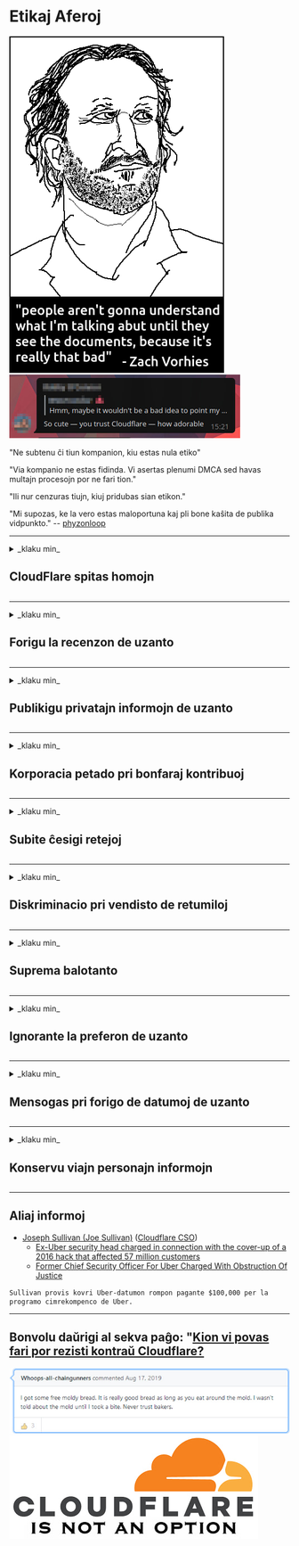 # Etikaj Aferoj

![](../image/itsreallythatbad.jpg)
![](../image/telegram/c81238387627b4bfd3dcd60f56d41626.jpg)

"Ne subtenu ĉi tiun kompanion, kiu estas nula etiko"

"Via kompanio ne estas fidinda. Vi asertas plenumi DMCA sed havas multajn procesojn por ne fari tion."

"Ili nur cenzuras tiujn, kiuj pridubas sian etikon."

"Mi supozas, ke la vero estas maloportuna kaj pli bone kaŝita de publika vidpunkto."  -- [phyzonloop](https://twitter.com/phyzonloop)


---


<details>
<summary>_klaku min_

## CloudFlare spitas homojn
</summary>


Cloudflare sendas spam-retpoŝtojn al ne-Cloudflare uzantoj.

- Sendu retpoŝtadresojn al aliĝintoj, kiuj aliĝis
- Kiam la uzanto diras "ĉesu", tiam ĉesu sendi retpoŝton

Ĝi estas tiel simpla. Sed Cloudflare ne zorgas.
Cloudflare diris, ke uzante sian servon [povas ĉesigi](https://support.cloudflare.com/hc/en-us/articles/200170066-Will-activating-Cloudflare-stop-all-spammers-or-attackers-) ĉiujn spammistojn aŭ atakantojn.
Kiel ni povas deteni Cloudflare-spamistojn sen aktivigi Cloudflare?


| 🖼 | 🖼 |
| --- | --- |
| ![](../image/cfspam01.jpg) | ![](../image/cfspam03.jpg) |
| ![](../image/cfspam02.jpg) | ![](../image/cfspambrittany.jpg)<br>![](../image/cfspamtwtr.jpg) |

</details>

---

<details>
<summary>_klaku min_

## Forigu la recenzon de uzanto
</summary>


Cloudflare cenzuraj [negativaj recenzoj](https://web.archive.org/web/20191116004046/https://www.trustpilot.com/reviews/5aa6ee0ed5a5700a7c8cf853).
Se vi afiŝas kontraŭ-Cloudflare tekston en Tvitero, vi havas la eblecon ricevi [respondon](https://twitter.com/CloudflareHelp/status/1126051764917145601) de la oficisto de Cloudflare per mesaĝo "[Ne, ĝi ne](../PEOPLE.md)".
Se vi afiŝas negativan recenzon en iu ajn revizia retejo, ili provos [cenzuri ĝin](https://twitter.com/phyzonloop/status/1178836176985366529).


| 🖼 | 🖼 |
| --- | --- |
| ![](../image/cfcenrev_01.jpg)<br>![](../image/cfcenrev_02.jpg) | ![](../image/cfcenrev_03.jpg) |

</details>

---

<details>
<summary>_klaku min_

## Publikigu privatajn informojn de uzanto
</summary>


Cloudflare havas [amasan problemon](https://web.archive.org/web/20171024040313/http://www.businessinsider.com/cloudflare-ceo-suggests-people-who-report-online-abuse-use-fake-names-2017-5) pri ĉikanado.
Cloudflare [dividas personajn informojn](https://archive.ph/ePdvi) de tiuj, kiuj plendas pri gastigitaj retejoj.
Ili foje petas vin provizi vian veran ID.
Se vi ne volas esti persekutata, atakita, mortigita aŭ mortigita, vi prefere restu for de la retejo de Cloudflare.


| 🖼 | 🖼 |
| --- | --- |
| ![](../image/cfdox_what.jpg) | ![](../image/cfdox_swat.jpg) |
| ![](../image/cfdox_kill.jpg) | ![](../image/cfdox_threat.jpg) |
| ![](../image/cfdox_dox.jpg) | ![](../image/cfdox_ex1.jpg)<br>![](../image/cfdox_ex2.jpg) |

</details>

---

<details>
<summary>_klaku min_

## Korporacia petado pri bonfaraj kontribuoj
</summary>


CloudFlare petas bonfarajn kontribuojn.
Sufiĉe terure, ke usona korporacio petus bonfaradon kune kun neprofitociaj organizoj, kiuj havas bonajn kaŭzojn.
Se vi ŝatas bloki homojn aŭ malŝpari tempon de aliaj homoj, vi eble volas mendi iujn pizzojn🍕 por dungitoj de Cloudflare.


![](../image/cfdonate.jpg)

</details>

---

<details>
<summary>_klaku min_

## Subite ĉesigi retejoj
</summary>


Kion vi faros se via retejo subite falas?
Estas raportoj, ke Cloudflare forigas la agordon de la uzanto aŭ ĉesigas servon sen ia ajn averto silente.
Ni sugestas al vi trovi pli [bonan provizanton](../ACTION.md).

![](../image/cftmnt.jpg)

</details>

---

<details>
<summary>_klaku min_

## Diskriminacio pri vendisto de retumiloj
</summary>


CloudFlare donas preferindan traktadon al tiuj, kiuj uzas Firefox, dum ĝi donas malamikan traktadon al uzantoj de ne-Tor-retumilo super Tor.
Tor-uzantoj, kiuj rajte rifuzas ekzekuti senpage ĝavaskripton, ankaŭ ricevas malfavorajn traktojn.
Ĉi tiu alira malegaleco estas misuzo pri retneŭtraleco kaj misuzo de potenco.

![](../image/browdifftbcx.gif)

- Maldekstre: `Tor Browser` , Dekstre: `Chrome`. Sama IP-adreso.

![](../image/browserdiff.jpg)

- Maldekstre: `[Tor Browser] Ĝavoskripto Malaktivigita, Kuketo Enŝaltita`
- Dekstre: `[Chrome] Ĝavoskripto Enŝaltita, Kuketo Malaktivigita`

![](../image/cfsiryoublocked.jpg)

- QuteBrowser(plej malgranda retumilo) sen Tor (klara IP)

![](../image/lynx_cloudflare.gif)

- Lynx


| ***Retumilo*** | ***Alira traktado*** |
| --- | --- |
| Tor Browser (Ĝavoskripto enŝaltita) | aliro permesatis |
| Firefox (Ĝavoskripto enŝaltita) | aliro degradis |
| Chromium (Ĝavoskripto enŝaltita) | aliro degradis (puŝas CAPTCHA) |
| Chromium or Firefox (Ĝavoskripto malaktivigita) | aliro rifuzita (puŝas CAPTCHA) |
| Chromium or Firefox (Kuketo malaktivigita) | aliro degradis |
| QuteBrowser | aliro rifuzita |
| lynx | aliro rifuzita |
| w3m | aliro rifuzita |
| wget | aliro rifuzita |


"_Kial ne uzi Aŭdio-butonon por solvi facilan defion?_"

Jes, estas sonbutono, sed ĝi ĉiam ne funkcias super Tor.
Vi ricevos ĉi tiun mesaĝon kiam vi alklakos ĝin:

```
Provu denove poste
Via komputilo aŭ reto sendas aŭtomatajn konsultojn.
Por protekti niajn uzantojn, ni ne povas prilabori vian peton nun.
Por pliaj detaloj vizitu nian helpopaĝon
```

</details>

---

<details>
<summary>_klaku min_

## Suprema balotanto
</summary>


Voĉdonantoj en usonaj ŝtatoj registras voĉdoni finfine per la retejo de la ŝtata sekretario en la stato de sia loĝejo.
Respublikan-kontrolitaj ŝtatsekretariejoj okupiĝas pri balotado forpuŝado de la retejo de la ŝtata sekretario tra Cloudflare.
La malamika traktado de Cloudflare al Tor-uzantoj, ĝia MITM-pozicio kiel centralizita tutmonda gvatado kaj ĝia malutila rolo entute faras ke eventualaj balotantoj malvolas registriĝi.
Liberaluloj precipe inklinas privatecon.
Formularoj de voĉdonado kolektas sentemajn informojn pri la politika kliniĝo, persona fizika adreso, socia sekureca numero kaj dato de naskiĝo de balotanto.
Plej multaj ŝtatoj nur publike disponigas subaron de tiu informo, sed Cloudflare vidas ĉiujn tiujn informojn kiam iu registras voĉdoni.

Notu, ke papera registrado ne evitas Cloudflare ĉar la sekretario de ŝtataj enir-datumaj laboristoj probable uzos la retejon Cloudflare por enmeti la datumojn.

| 🖼 | 🖼 |
| --- | --- |
| ![](../image/cfvotm_01.jpg) | ![](../image/cfvotm_02.jpg) |

- Change.org estas fama retejo por kolekti voĉdonojn kaj agi.
"[Homoj ĉie komencas kampanjojn, mobilizante subtenantojn kaj laboras kun decidantoj por instigi solvojn.](https://web.archive.org/web/20200206120027/https://www.change.org/about)"
Bedaŭrinde multaj homoj tute ne povas vidi change.org pro la agresema filtrilo de Cloudflare.
Oni blokas ilin subskribi la peticion, ekskludante ilin de demokratia procezo.
Uzi aliajn ne-Cloudflare platformojn kiel OpenPetition helpas remedii la problemon.

| 🖼 | 🖼 |
| --- | --- |
| ![](../image/changeorgasn.jpg) | ![](../image/changeorgtor.jpg) |

- La "Atena Projekto" de Cloudflare ofertas senpagan entreprenan nivelan protekton al ŝtataj kaj lokaj elektaj retejoj.
Ili diris "ke iliaj elektantoj povas aliri informojn pri elekto kaj registrado de balotantoj", sed tio estas mensogo ĉar multaj homoj simple ne povas trarigardi la retejon.

</details>

---

<details>
<summary>_klaku min_

## Ignorante la preferon de uzanto
</summary>


Se vi malakceptas ion, vi atendas, ke vi ricevu neniun retpoŝton pri ĝi.
Cloudflare ignoras la preferon de uzanto kaj dividas datumojn kun triaj kompanioj sen la konsento de kliento.
Se vi uzas ilian senpagan planon, ili foje sendas retpoŝton al vi petante aĉeti monatan abonon.

![](../image/cfviopl_tp.jpg)

</details>

---

<details>
<summary>_klaku min_

## Mensogas pri forigo de datumoj de uzanto
</summary>


Laŭ la blogo de ĉi tiu eks-cloudflare-kliento, Cloudflare mensogas pri forigado de kontoj.
Nuntempe multaj kompanioj konservas viajn datumojn post kiam vi fermis aŭ forigis vian konton.
Plej multaj bonaj kompanioj mencias pri tio en sia privateca politiko.
Cloudflare? Ne.

```
2019-08-05 CloudFlare sendis al mi konfirmon, ke ili forigis mian konton.
2019-10-02 Mi ricevis retpoŝton de CloudFlare "ĉar mi estas kliento"
```

Cloudflare ne sciis pri la vorto "forigi".
Se ĝi vere foriĝas, kial ĉi tiu eksa kliento ricevis retpoŝton?
Li ankaŭ menciis, ke la privateca politiko de Cloudflare ne mencias pri ĝi.

```
Ilia nova privateca politiko neniel mencias konservi datumojn dum unu jaro.
```

![](../image/cfviopl_notdel.jpg)

Kiel vi povas fidi Cloudflare se ilia privateca politiko estas mensogo?

- [Pasis pli ol unu jaro de kiam mi nuligis mian Cloudflaron konton](https://shkspr.mobi/blog/2020/09/dont-trust-cloudflare-with-your-personal-data/)

</details>

---

<details>
<summary>_klaku min_

## Konservu viajn personajn informojn
</summary>


Forigi konton de Cloudflare estas malfacila nivelo.

```
Sendu subtenan bileton per la kategorio "Konto", 
kaj peti forigon de kontoj en la mesaĝa korpo.
Vi devas havi neniujn domajnojn aŭ kreditkartojn ligitajn al via konto antaŭ ol vi petas forigi.
```

Vi ricevos ĉi tiun konfirman retpoŝton.

![](../image/cf_deleteandkeep.jpg)

"Ni komencis procesi vian peton pri forigo" sed "Ni daŭre stokos viajn personajn informojn".

Ĉu vi povas "fidi" ĉi tion?


- Kiel nuligi vian Cloudflaron konton

1. Ensalutu al via [panelo de Cloudflare](https://dash.cloudflare.com/).
2. Forigu ĉiujn domajnojn de via panelo.
3. Alklaku subtenan ligon.
4. Sendu novan bileton. Diru al ili, ke vi volas fermi vian konton.
5. Atendu plurajn tagojn.
6. Personaro de Cloudflare petos vian konfirmon kaj la kialon, kial vi decidis forlasi Cloudflare.
7. Sendu respondon denove.
8. Atendu plurajn tagojn.
9. Vi ricevos mesaĝon: "Ni sukcese forigis vian konton"


</details>

---

## Aliaj informoj

- [Joseph Sullivan (Joe Sullivan)](../cloudflare_inc/cloudflare_members.md) ([Cloudflare CSO](https://twitter.com/eastdakota/status/1296522269313785862))
  - [Ex-Uber security head charged in connection with the cover-up of a 2016 hack that affected 57 million customers](https://www.businessinsider.com/uber-data-hack-security-head-joe-sullivan-charged-cover-up-2020-8)
  - [Former Chief Security Officer For Uber Charged With Obstruction Of Justice](https://www.justice.gov/usao-ndca/pr/former-chief-security-officer-uber-charged-obstruction-justice)

```
Sullivan provis kovri Uber-datumon rompon pagante $100,000 per la programo cimrekompenco de Uber.
```

---


## Bonvolu daŭrigi al sekva paĝo:   "[Kion vi povas fari por rezisti kontraŭ Cloudflare?](eo.action.md)

![](../image/freemoldybread.jpg)
![](../image/cfisnotanoption.jpg)
